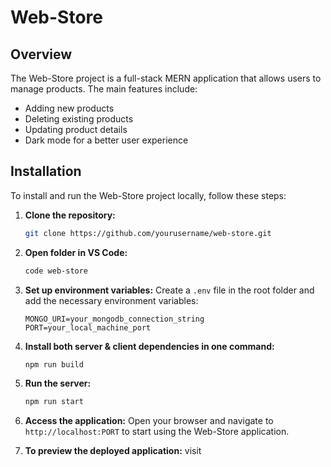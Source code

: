 <!--
This file is the README for the Web-Store project, providing an overview and instructions for the project.
-->

# Web-Store

## Overview

The Web-Store project is a full-stack MERN application that allows users to manage products. The main features include:

- Adding new products
- Deleting existing products
- Updating product details
- Dark mode for a better user experience

## Installation

To install and run the Web-Store project locally, follow these steps:

1. **Clone the repository:**
   ```bash
   git clone https://github.com/yourusername/web-store.git
   ```
2. **Open folder in VS Code:**

   ```bash
   code web-store
   ```

3. **Set up environment variables:**
   Create a `.env` file in the root folder and add the necessary environment variables:

   ```env
   MONGO_URI=your_mongodb_connection_string
   PORT=your_local_machine_port
   ```

4. **Install both server & client dependencies in one command:**

   ```bash
   npm run build
   ```

5. **Run the server:**

   ```bash
   npm run start
   ```

6. **Access the application:**
   Open your browser and navigate to `http://localhost:PORT` to start using the Web-Store application.

7. **To preview the deployed application:**
   visit
